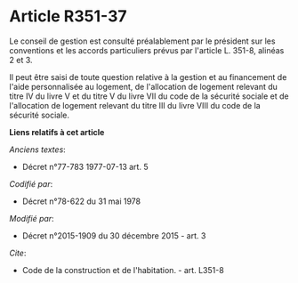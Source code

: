 # Article R351-37

Le conseil de gestion est consulté préalablement par le président sur les conventions et les accords particuliers prévus par
l'article L. 351-8, alinéas 2 et 3. 

Il peut être saisi de toute question relative à la gestion et au financement de l'aide personnalisée au logement, de
l'allocation de logement relevant du titre IV du livre V et du titre V du livre VII du code de la sécurité sociale et de
l'allocation de logement relevant du titre III du livre VIII du code de la sécurité sociale.

**Liens relatifs à cet article**

_Anciens textes_:

  - Décret n°77-783 1977-07-13 art. 5

_Codifié par_:

  - Décret n°78-622 du 31 mai 1978

_Modifié par_:

  - Décret n°2015-1909 du 30 décembre 2015 - art. 3

_Cite_:

  - Code de la construction et de l'habitation. - art. L351-8
